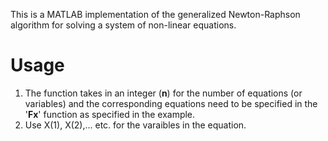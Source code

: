 This is a MATLAB implementation of the generalized Newton-Raphson algorithm for solving a system of non-linear equations.

# Usage
1. The function takes in an integer (**n**) for the number of equations (or variables) and the corresponding equations need to be specified in the '**Fx**' function as specified in the example.
2. Use X(1), X(2),... etc. for the varaibles in the equation.
